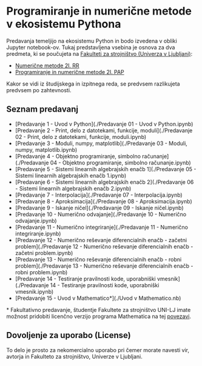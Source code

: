 # Programiranje in numerične metode v ekosistemu Pythona

Predavanja temeljijo na ekosistemu Python in bodo izvedena v obliki Jupyter notebook-ov. 
Tukaj predstavljena vsebina je osnova za dva predmeta, ki se poučujeta na [Fakulteti za strojništvo (Univerza v Ljubljani)](www.fs.uni-lj.si):

* [Numerične metode 2l. RR](http://www.ladisk.si/?what=incfl&flnm=NM.php)
* [Programiranje in numerične metode 2l. PAP](http://www.ladisk.si/?what=incfl&flnm=PiNM.php)

Kakor se vidi iz študijskega in izpitnega reda, se predvsem razlikujeta predvsem po zahtevnosti.

## Seznam predavanj

* [Predavanje 1 - Uvod v Python](./Predavanje 01 - Uvod v Python.ipynb)
* [Predavanje 2 - Print, delo z datotekami, funkcije, moduli](./Predavanje 02 - Print, delo z datotekami, funkcije, moduli.ipynb)
* [Predavanje 3 - Moduli, numpy, matplotlib](./Predavanje 03 - Moduli, numpy, matplotlib.ipynb)
* [Predavanje 4 - Objektno programiranje, simbolno računanje](./Predavanje 04 - Objektno programiranje, simbolno računanje.ipynb)
* [Predavanje 5 - Sistemi linearnih algebrajskih enačb 1](./Predavanje 05 - Sistemi linearnih algebrajskih enačb 1.ipynb)
* [Predavanje 6 - Sistemi linearnih algebrajskih enačb 2](./Predavanje 06 - Sistemi linearnih algebrajskih enačb 2.ipynb)
* [Predavanje 7 - Interpolacija](./Predavanje 07 - Interpolacija.ipynb)
* [Predavanje 8 - Aproksimacija](./Predavanje 08 - Aproksimacija.ipynb)
* [Predavanje 9 - Iskanje ničel](./Predavanje 09 - Iskanje ničel.ipynb)
* [Predavanje 10 - Numerično odvajanje](./Predavanje 10 - Numerično odvajanje.ipynb)
* [Predavanje 11 - Numerično integriranje](./Predavanje 11 - Numerično integriranje.ipynb)
* [Predavanje 12 - Numerično reševanje diferencialnih enačb - začetni problem](./Predavanje 12 - Numerično reševanje diferencialnih enačb - začetni problem.ipynb)
* [Predavanje 13 - Numerično reševanje diferencialnih enačb - robni problem](./Predavanje 13 - Numerično reševanje diferencialnih enačb - robni problem.ipynb)
* [Predavanje 14 - Testiranje pravilnosti kode, uporabniški vmesnik](./Predavanje 14 - Testiranje pravilnosti kode, uporabniški vmesnik.ipynb)
* [Predavanje 15 - Uvod v Mathematico*](./Uvod v Mathematico.nb)

\* Fakultativno predavanje, študentje Fakultete za strojništvo UNI-LJ imate možnost pridobiti licenčno verzijo programa Mathematica na tej [povezavi](http://www.fs.uni-lj.si/studijska_dejavnost/it_podpora/programska_oprema_za_studente/2015071415154271/Registracija%20Mathematica/).

## Dovoljenje za uporabo (License)
To delo je prosto za nekomercialno uporabo pri čemer morate navesti vir, avtorja in Fakulteto za strojništvo, Univerze v Ljubljani.